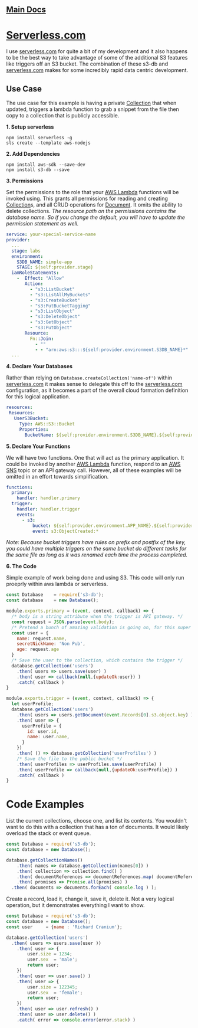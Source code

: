## [Main Docs](../README.md)

# [Serverless.com](http://serverless.com)
I use [serverless.com](http://serverless.com) for quite a bit of my development and it also happens to be the best way to take advantage of some of the additional S3 features like triggers off an S3 bucket. The combination of these s3-db and [serverless.com](http://serverless.com) makes for some incredibly rapid data centric development.

## Use Case
The use case for this example is having a private [Collection](../README.md#markdown-header-collection) that when updated, triggers a lambda function to grab a snippet from the file then copy to a collection that is publicly accessible.

**1. Setup serverless**

```
npm install serverless -g
sls create --template aws-nodejs
```

**2. Add Dependencies**

```
npm install aws-sdk --save-dev
npm install s3-db --save
```

**3. Permissions**

Set the permissions to the role that your [AWS Lambda](https://aws.amazon.com/lambda/) functions will be invoked using. This grants all permissions for reading and creating [Collection](../README.md#markdown-header-collection)s, and all CRUD operations for [Document](../README.md#markdown-header-document). It omits the ability to delete collections. *The resource path on the permissions contains the database name. So if you change the default, you will have to update the permission statement as well.*

```yml
service: your-special-service-name
provider:
  ...
  stage: labs
  environment:
    S3DB_NAME: simple-app
    STAGE: ${self:provider.stage}
  iamRoleStatements:
    -  Effect: "Allow"
       Action:
         - "s3:ListBucket"
         - "s3:ListAllMyBuckets"
         - "s3:CreateBucket"
         - "s3:PutBucketTagging"
         - "s3:ListObject"
         - "s3:DeleteObject"
         - "s3:GetObject"
         - "s3:PutObject"
       Resource:
         Fn::Join:
           - ""
           - - "arn:aws:s3:::${self:provider.environment.S3DB_NAME}*"
  ...
```

**4. Declare Your Databases**

Rather than relying on ```Database.createCollection('name-of')``` within [serverless.com](http://serverless.com) it makes sense to delegate this off to the [serverless.com](http://serverless.com) configuration, as it becomes a part of the overall cloud formation definition for this logical application.

```yml
resources:
 Resources:
   UserS3Bucket:
     Type: AWS::S3::Bucket
     Properties:
       BucketName: ${self:provider.environment.S3DB_NAME}.${self:provider.environment.STAGE}-userProfile
```

**5. Declare Your Functions**

We will have two functions. One that will act as the primary application. It could be invoked by another [AWS Lambda](https://aws.amazon.com/lambda/) function, respond to an  [AWS SNS](https://aws.amazon.com/sns/) topic or an API gateway call. However, all of these examples will be omitted in an effort towards simplification.

```yml
functions:
  primary:
    handler: handler.primary
  trigger:
    handler: handler.trigger
    events:
      - s3:
          bucket: ${self:provider.environment.APP_NAME}.${self:provider.environment.STAGE}-users
          event: s3:ObjectCreated:*
```

*Note: Because bucket triggers have rules on prefix and postfix of the key, you could have multiple triggers on the same bucket do different tasks for the same file as long as it was renamed each time the process completed.*

**6. The Code**

Simple example of work being done and using S3. This code will only run proeprly within aws lambda or serverless.

```javascript
const Database    = require('s3-db');
const database    = new Database();

module.exports.primary = (event, context, callback) => {
  /* body is a string attribute when the trigger is API gateway. */
  const request = JSON.parse(event.body);
  /* Pretend a bunch of amazing validation is going on, for this super complex use case.*/
  const user = {
    name: request.name,
    secretNickName: 'Non Pub',
    age: request.age
  }
  /* Save the user to the collection, which contains the trigger */
  database.getCollection('users')
    .then( users => users.save(user) )
    .then( user => callback(null,{updateOk:user}) )
    .catch( callback )
}

module.exports.trigger = (event, context, callback) => {
  let userProfile;
  database.getCollection('users')
    .then( users => users.getDocument(event.Records[0].s3.object.key) )
    .then( user => {
      userProfile = {
        id: user.id,
        name: user.name,
      }
    })
    .then( () => database.getCollection('userProfiles') )
    /* Save the file to the public bucket */
    .then( userProfiles => userProfiles.save(userProfile) )
    .then( userProfile => callback(null,{updateOk:userProfile}) )
    .catch( callback )
}
```

# Code Examples
List the current collections, choose one, and list its contents. You wouldn't want to do this with a collection that has a ton of documents. It would likely overload the stack or event queue.

```javascript
const Database = require('s3-db');
const database = new Database();

database.getCollectionNames()
	.then( names => database.getCollection(names[0]) )
	.then( collection => collection.find() )
	.then( documentReferences => documentReferences.map( documentReference => documentReference.getDocument() ))
	.then( promises => Promise.all(promises) )
  .then( documents => documents.forEach( console.log ) );
```

Create a record, load it, change it, save it, delete it. Not a very logical operation, but it demonstrates everything I want to show.

```javascript
const Database = require('s3-db');
const database = new Database();
const user     = {name : 'Richard Cranium'};

database.getCollection('users')
  .then( users => users.save(user ))
	.then( user => {
		user.size = 1234;
		user.sex  = 'male';
		return user;
	})
	.then( user => user.save() )
	.then( user => {
		user.size = 122345;
		user.sex  = 'female';
		return user;
	})
	.then( user => user.refresh() )
	.then( user => user.delete() )
	.catch( error => console.error(error.stack) )
```
